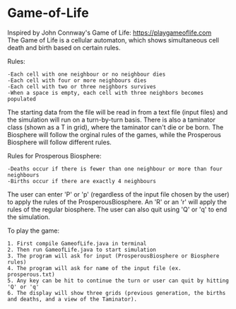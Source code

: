 # Game-of-Life

Inspired by John Connway's Game of Life: https://playgameoflife.com
<br />
The Game of Life is a cellular automaton, which shows simultaneous cell death and birth based on certain rules. 

Rules: 

    -Each cell with one neighbour or no neighbour dies 
    -Each cell with four or more neighbours dies
    -Each cell with two or three neighbors survives
    -When a space is empty, each cell with three neighbors becomes populated 
  
The starting data from the file will be read in from a text file (input files) and the simulation will run on a turn-by-turn basis. There is also a taminator class (shown as a T in grid), where the taminator can't die or be born. 
The Biosphere will follow the orginal rules of the games, while the Prosperous Biosphere will follow different rules. 

 Rules for Prosperous Biosphere: 

    -Deaths occur if there is fewer than one neighbour or more than four neighbours 
    -Births occur if there are exactly 4 neighbours
    
The user can enter 'P' or 'p' (regardless of the input file chosen by the user) to apply the rules of the ProsperousBiosphere. 
An 'R' or an 'r' will apply the rules of the regular biosphere.
The user can also quit using 'Q' or 'q' to end the simulation. 

To play the game: 

    1. First compile GameofLife.java in terminal 
    2. Then run GameofLife.java to start simulation 
    3. The program will ask for input (ProsperousBiosphere or Biosphere rules) 
    4. The program will ask for name of the input file (ex. prosperous.txt)
    5. Any key can be hit to continue the turn or user can quit by hitting 'Q' or 'q'
    6. The display will show three grids (previous generation, the births and deaths, and a view of the Taminator).
    
    
  

